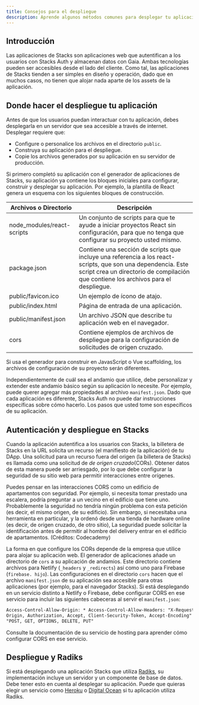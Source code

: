 ```yaml
---
title: Consejos para el despliegue
description: Aprende algunos métodos comunes para desplegar tu aplicación.
---
```


## Introducción

Las aplicaciones de Stacks son aplicaciones web que autentifican a los usuarios con Stacks Auth y almacenan datos con Gaia. Ambas tecnologías pueden ser accesibles desde el lado del cliente. Como tal, las aplicaciones de Stacks tienden a ser simples en diseño y operación, dado que en muchos casos, no tienen que alojar nada aparte de los assets de la aplicación.

## Donde hacer el despliegue tu aplicación

Antes de que los usuarios puedan interactuar con tu aplicación, debes desplegarla en un servidor que sea accesible a través de internet. Desplegar requiere que:

- Configure o personalice los archivos en el directorio `public`.
- Construya su aplicación para el despliegue.
- Copie los archivos generados por su aplicación en su servidor de producción.

Si primero completó su aplicación con el generador de aplicaciones de Stacks, su aplicación ya contiene los bloques iniciales para configurar, construir y desplegar su aplicación. Por ejemplo, la plantilla de React genera un esquema con los siguientes bloques de construcción.

| Archivos o Directorio      | Descripción                                                                                                                                                                                          |
| -------------------------- | ---------------------------------------------------------------------------------------------------------------------------------------------------------------------------------------------------- |
| node_modules/react-scripts | Un conjunto de scripts para que te ayude a iniciar proyectos React sin configuración, para que no tenga que configurar su proyecto usted mismo.                                                      |
| package.json               | Contiene una sección de scripts que incluye una referencia a los react-scripts, que son una dependencia. Este script crea un directorio de compilación que contiene los archivos para el despliegue. |
| public/favicon.ico         | Un ejemplo de ícono de atajo.                                                                                                                                                                        |
| public/index.html          | Página de entrada de una aplicación.                                                                                                                                                                 |
| public/manifest.json       | Un archivo JSON que describe tu aplicación web en el navegador.                                                                                                                                      |
| cors                       | Contiene ejemplos de archivos de despliegue para la configuración de solicitudes de origen cruzado.                                                                                                  |

Si usa el generador para construir en JavasScript o Vue scaffolding, los archivos de configuración de su proyecto serán diferentes.

Independientemente de cuál sea el andamio que utilice, debe personalizar y extender este andamio básico según su aplicación lo necesite. Por ejemplo, puede querer agregar más propiedades al archivo `manifest.json`. Dado que cada aplicación es diferente, Stacks Auth no puede dar instrucciones específicas sobre cómo hacerlo. Los pasos que usted tome son específicos de su aplicación.

## Autenticación y despliegue en Stacks

Cuando la aplicación autentifica a los usuarios con Stacks, la billetera de Stacks en la URL solicita un recurso (el manifiesto de la aplicación) de tu DApp. Una solicitud para un recurso fuera del origen (la billetera de Stacks) es llamada como una solicitud de _de origen cruzado_(CORs). Obtener datos de esta manera puede ser arriesgado, por lo que debe configurar la seguridad de su sitio web para permitir interacciones entre orígenes.

Puedes pensar en las interacciones CORS como un edificio de apartamentos con seguridad. Por ejemplo, si necesita tomar prestado una escalera, podría preguntar a un vecino en el edificio que tiene uno. Probablemente la seguridad no tendría ningún problema con esta petición (es decir, el mismo origen, de su edificio). Sin embargo, si necesitaba una herramienta en particular, y la ordenó desde una tienda de hardware online (es decir, de origen cruzado, de otro sitio), La seguridad puede solicitar la identificación antes de permitir al hombre del delivery entrar en el edificio de apartamentos. (Créditos: Codecademy)

La forma en que configure los CORs depende de la empresa que utilice para alojar su aplicación web. El generador de aplicaciones añade un directorio de `cors` a su aplicación de andamios. Este directorio contiene archivos para Netlify (`_headers` y `_redirects`) así como uno para Firebase (`firebase. hijo`). Las configuraciones en el directorio `cors` hacen que el archivo `manifest.json` de su aplicación sea accesible para otras aplicaciones (por ejemplo, para el navegador Stacks). Si está desplegando en un servicio distinto a Netlify o Firebase, debe configurar CORS en ese servicio para incluir las siguientes cabeceras al servir el `manifest.json`:

```html
Access-Control-Allow-Origin: * Access-Control-Allow-Headers: "X-Requested-With, Content-Type,
Origin, Authorization, Accept, Client-Security-Token, Accept-Encoding" Access-Control-Allow-Methods:
"POST, GET, OPTIONS, DELETE, PUT"
```

Consulte la documentación de su servicio de hosting para aprender cómo configurar CORS en ese servicio.

## Despliegue y Radiks

Si está desplegando una aplicación Stacks que utiliza [Radiks](https://github.com/stacks-network/radiks), su implementación incluye un servidor y un componente de base de datos. Debe tener esto en cuenta al desplegar su aplicación. Puede que quieras elegir un servicio como [Heroku](https://www.heroku.com) o [Digital Ocean](https://www.digitalocean.com) si tu aplicación utiliza Radiks.
